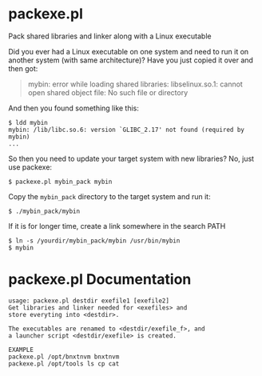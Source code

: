 # packexe.pl
Pack shared libraries and linker along with a Linux executable

Did you ever had a Linux executable on one system and need to run
it on another system (with same architecture)? Have you just copied it
over and then got:

> mybin: error while loading shared libraries: libselinux.so.1: cannot open shared object file: No such file or directory

And then you found something like this:

    $ ldd mybin
    mybin: /lib/libc.so.6: version `GLIBC_2.17' not found (required by mybin)
    ...

So then you need to update your target system with new libraries? No, just use packexe:

    $ packexe.pl mybin_pack mybin

Copy the `mybin_pack` directory to the target system and run it:

    $ ./mybin_pack/mybin

If it is for longer time, create a link somewhere in the search PATH

    $ ln -s /yourdir/mybin_pack/mybin /usr/bin/mybin
    $ mybin

# packexe.pl Documentation

```
usage: packexe.pl destdir exefile1 [exefile2]
Get libraries and linker needed for <exefiles> and
store everyting into <destdir>.

The executables are renamed to <destdir/exefile_f>, and
a launcher script <destdir/exefile> is created.

EXAMPLE
packexe.pl /opt/bnxtnvm bnxtnvm
packexe.pl /opt/tools ls cp cat
``` 
